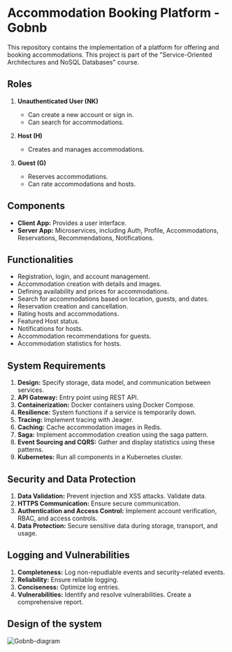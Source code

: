 # Accommodation Booking Platform - Gobnb

This repository contains the implementation of a platform for offering and booking accommodations. This project is part of the "Service-Oriented Architectures and NoSQL Databases" course.

## Roles
1. **Unauthenticated User (NK)**
   - Can create a new account or sign in.
   - Can search for accommodations.

2. **Host (H)**
   - Creates and manages accommodations.

3. **Guest (G)**
   - Reserves accommodations.
   - Can rate accommodations and hosts.

## Components
- **Client App:** Provides a user interface.
- **Server App:** Microservices, including Auth, Profile, Accommodations, Reservations, Recommendations, Notifications.

## Functionalities
- Registration, login, and account management.
- Accommodation creation with details and images.
- Defining availability and prices for accommodations.
- Search for accommodations based on location, guests, and dates.
- Reservation creation and cancellation.
- Rating hosts and accommodations.
- Featured Host status.
- Notifications for hosts.
- Accommodation recommendations for guests.
- Accommodation statistics for hosts.

## System Requirements
1. **Design:** Specify storage, data model, and communication between services.
2. **API Gateway:** Entry point using REST API.
3. **Containerization:** Docker containers using Docker Compose.
4. **Resilience:** System functions if a service is temporarily down.
5. **Tracing:** Implement tracing with Jeager.
6. **Caching:** Cache accommodation images in Redis.
7. **Saga:** Implement accommodation creation using the saga pattern.
8. **Event Sourcing and CQRS:** Gather and display statistics using these patterns.
9. **Kubernetes:** Run all components in a Kubernetes cluster.

## Security and Data Protection
1. **Data Validation:** Prevent injection and XSS attacks. Validate data.
2. **HTTPS Communication:** Ensure secure communication.
3. **Authentication and Access Control:** Implement account verification, RBAC, and access controls.
4. **Data Protection:** Secure sensitive data during storage, transport, and usage.

## Logging and Vulnerabilities
1. **Completeness:** Log non-repudiable events and security-related events.
2. **Reliability:** Ensure reliable logging.
3. **Conciseness:** Optimize log entries.
4. **Vulnerabilities:** Identify and resolve vulnerabilities. Create a comprehensive report.

## Design of the system
![Gobnb-diagram](https://github.com/anna02272/SOA_NoSQL_IB-MRS-2023-2024/assets/96575598/094420be-6144-4fcf-8f39-e3b52cbf8874)
